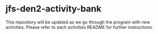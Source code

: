 # jfs-den2-activity-bank
This repository will be updated as we go through the program with new activities. Please refer to each activities README for further instructions.